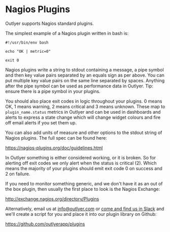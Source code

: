 # Nagios Plugins

Outlyer supports Nagios standard plugins.

The simplest example of a Nagios plugin written in bash is:

```
#!/usr/bin/env bash

echo "OK | metric=0"

exit 0 
```

Nagios plugins write a string to stdout containing a message, a pipe symbol and then key value pairs separated by an equals sign as per above. You can put multiple key value pairs on the same line separated by spaces. Anything after the pipe symbol can be used as performance data in Outlyer. Tip: ensure there is a pipe symbol in your plugins.

You should also place exit codes in logic throughout your plugins. 0 means OK, 1 means warning, 2 means critical and 3 means unknown. These map to `plugin_name.status` metrics in Outlyer and can be used in dashboards and alerts to express a state change which will change widget colours and fire off email alerts if you set them up.

You can also add units of measure and other options to the stdout string of Nagios plugins. The full spec can be found here:

<https://nagios-plugins.org/doc/guidelines.html>

In Outlyer something is either considered working, or it is broken. So for alerting off exit codes we only alert when the status is critical (2). Which means the majority of your plugins should emit exit code 0 on success and 2 on failure.

If you need to monitor something generic, and we don't have it as an out of the box plugin, then usually the first place to look is the Nagios Exchange:

<http://exchange.nagios.org/directory/Plugins>

Alternatively, email us at <info@outlyer.com> or [come and find us in Slack](https://slack.outlyer.com/) and we'll create a script for you and place it into our plugin library on Github:

<https://github.com/outlyerapp/plugins>
